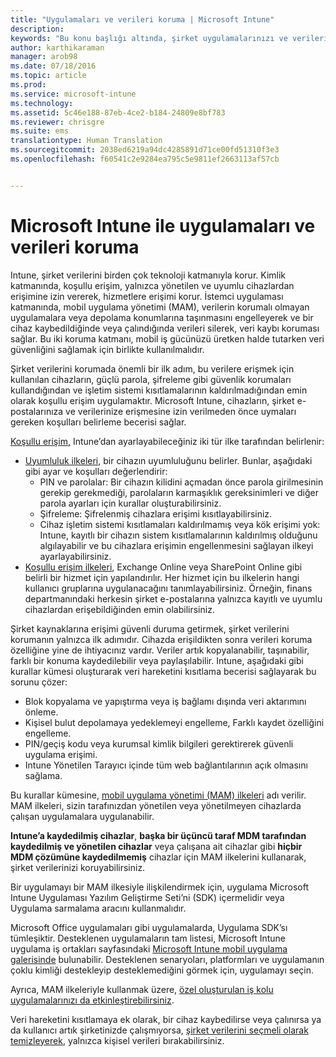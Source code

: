 ```yaml
---
title: "Uygulamaları ve verileri koruma | Microsoft Intune"
description: 
keywords: "Bu konu başlığı altında, şirket uygulamalarınızı ve verilerinizi korumanıza yardımcı olmak için sağlanan çeşitli Intune özellikleri ve yetenekleri açıklanır."
author: karthikaraman
manager: arob98
ms.date: 07/18/2016
ms.topic: article
ms.prod: 
ms.service: microsoft-intune
ms.technology: 
ms.assetid: 5c46e188-87eb-4ce2-b184-24809e8bf783
ms.reviewer: chrisgre
ms.suite: ems
translationtype: Human Translation
ms.sourcegitcommit: 2038ed6219a94dc4285891d71ce00fd51310f3e3
ms.openlocfilehash: f60541c2e9284ea795c5e9811ef2663113af57cb


---
```


# Microsoft Intune ile uygulamaları ve verileri koruma


Intune, şirket verilerini birden çok teknoloji katmanıyla korur.  Kimlik katmanında, koşullu erişim, yalnızca yönetilen ve uyumlu cihazlardan erişimine izin vererek, hizmetlere erişimi korur.  İstemci uygulaması katmanında, mobil uygulama yönetimi (MAM), verilerin korumalı olmayan uygulamalara veya depolama konumlarına taşınmasını engelleyerek ve bir cihaz kaybedildiğinde veya çalındığında verileri silerek, veri kaybı koruması sağlar.  Bu iki koruma katmanı, mobil iş gücünüzü üretken halde tutarken veri güvenliğini sağlamak için birlikte kullanılmalıdır.

Şirket verilerini korumada önemli bir ilk adım, bu verilere erişmek için kullanılan cihazların, güçlü parola, şifreleme gibi güvenlik korumaları kullandığından ve işletim sistemi kısıtlamalarının kaldırılmadığından emin olarak koşullu erişim uygulamaktır. Microsoft Intune, cihazların, şirket e-postalarınıza ve verilerinize erişmesine izin verilmeden önce uymaları gereken koşulları belirleme becerisi sağlar.

[Koşullu erişim,](restrict-access-to-email-and-o365-services-with-microsoft-intune.md) Intune’dan ayarlayabileceğiniz iki tür ilke tarafından belirlenir:
- [Uyumluluk ilkeleri](introduction-to-device-compliance-policies-in-microsoft-intune.md), bir cihazın uyumluluğunu belirler. Bunlar, aşağıdaki gibi ayar ve koşulları değerlendirir:
  - PIN ve parolalar: Bir cihazın kilidini açmadan önce parola girilmesinin gerekip gerekmediği, parolaların karmaşıklık gereksinimleri ve diğer parola ayarları için kurallar oluşturabilirsiniz.
  - Şifreleme: Şifrelenmiş cihazlara erişimi kısıtlayabilirsiniz.
  - Cihaz işletim sistemi kısıtlamaları kaldırılmamış veya kök erişimi yok: Intune, kayıtlı bir cihazın sistem kısıtlamalarının kaldırılmış olduğunu algılayabilir ve bu cihazlara erişimin engellenmesini sağlayan ilkeyi ayarlayabilirsiniz.
- [Koşullu erişim ilkeleri](restrict-access-to-email-and-o365-services-with-microsoft-intune.md), Exchange Online veya SharePoint Online gibi belirli bir hizmet için yapılandırılır. Her hizmet için bu ilkelerin hangi kullanıcı gruplarına uygulanacağını tanımlayabilirsiniz. Örneğin, finans departmanındaki herkesin şirket e-postalarına yalnızca kayıtlı ve uyumlu cihazlardan erişebildiğinden emin olabilirsiniz.

Şirket kaynaklarına erişimi güvenli duruma getirmek, şirket verilerini korumanın yalnızca ilk adımıdır. Cihazda erişildikten sonra verileri koruma özelliğine yine de ihtiyacınız vardır. Veriler artık kopyalanabilir, taşınabilir, farklı bir konuma kaydedilebilir veya paylaşılabilir. Intune, aşağıdaki gibi kurallar kümesi oluşturarak veri hareketini kısıtlama becerisi sağlayarak bu sorunu çözer:
- Blok kopyalama ve yapıştırma veya iş bağlamı dışında veri aktarımını önleme.
- Kişisel bulut depolamaya yedeklemeyi engelleme, Farklı kaydet özelliğini engelleme.
- PIN/geçiş kodu veya kurumsal kimlik bilgileri gerektirerek güvenli uygulama erişimi.
- Intune Yönetilen Tarayıcı içinde tüm web bağlantılarının açık olmasını sağlama.

Bu kurallar kümesine, [mobil uygulama yönetimi (MAM) ilkeleri](protect-app-data-using-mobile-app-management-policies-with-microsoft-intune.md) adı verilir.  MAM ilkeleri, sizin tarafınızdan yönetilen veya yönetilmeyen cihazlarda çalışan uygulamalara uygulanabilir.  

**Intune’a kaydedilmiş cihazlar**, **başka bir üçüncü taraf MDM tarafından kaydedilmiş ve yönetilen cihazlar** veya çalışana ait cihazlar gibi **hiçbir MDM çözümüne kaydedilmemiş** cihazlar için MAM ilkelerini kullanarak, şirket verilerinizi koruyabilirsiniz.

Bir uygulamayı bir MAM ilkesiyle ilişkilendirmek için, uygulama Microsoft Intune Uygulaması Yazılım Geliştirme Seti’ni (SDK) içermelidir veya Uygulama sarmalama aracını kullanmalıdır.

Microsoft Office uygulamaları gibi uygulamalarda, Uygulama SDK’sı tümleşiktir. Desteklenen uygulamaların tam listesi, Microsoft Intune uygulama iş ortakları sayfasındaki [Microsoft Intune mobil uygulama galerisinde](https://www.microsoft.com/en-us/server-cloud/products/microsoft-intune/partners.aspx) bulunabilir. Desteklenen senaryoları, platformları ve uygulamanın çoklu kimliği destekleyip desteklemediğini görmek için, uygulamayı seçin.

Ayrıca, MAM ilkeleriyle kullanmak üzere, [özel oluşturulan iş kolu uygulamalarınızı da etkinleştirebilirsiniz](decide-how-to-prepare-apps-for-mobile-application-management-with-microsoft-intune.md).

Veri hareketini kısıtlamaya ek olarak, bir cihaz kaybedilirse veya çalınırsa ya da kullanıcı artık şirketinizde çalışmıyorsa, [şirket verilerini seçmeli olarak temizleyerek](wipe-managed-company-app-data-with-microsoft-intune.md), yalnızca kişisel verileri bırakabilirsiniz.



<!--HONumber=Jul16_HO4-->


